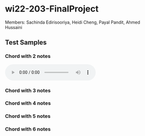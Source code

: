 # wi22-203-FinalProject

Members: Sachinda Edirisooriya, Heidi Cheng, Payal Pandit, Ahmed Hussaini

## Test Samples
### Chord with 2 notes
![](samples/2_0029.mp3)

### Chord with 3 notes

### Chord with 4 notes

### Chord with 5 notes

### Chord with 6 notes
